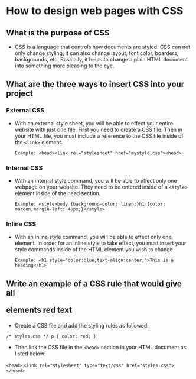 # How to design web pages with CSS

## What is the purpose of CSS

* CSS is a language that controls how documents are styled. CSS can not only change styling, it can also change layout, font color, boarders, backgrounds, etc. Basically, it helps to change a plain HTML document into something more pleasing to the eye.

## What are the three ways to insert CSS into your project

### External CSS 

- With an external style sheet, you will be able to effect your entire website with just one file. First you need to create a CSS file. Then in your HTML file, you must include a reference to the CSS file inside of the `<link>` element.

    ```Example: <head><link rel="stylesheet" href="mystyle.css"><head> ```

### Internal CSS

- With an internal style command, you will be able to effect only one webpage on your website. They need to be entered inside of a `<style>` element inside of the head section.

    ```Example: <style>body {background-color: linen;}h1 {color: maroon;margin-left: 40px;}</style>```

### Inline CSS

- With an inline style command, you will be able to effect only one element. In order for an inline style to take effect, you must insert your style commands inside of the HTML element you wish to change.

    ```Example: <h1 style="color:blue;text-align:center;">This is a heading</h1>```

## Write an example of a CSS rule that would give all <p> elements red text

- Create a CSS file and add the styling rules as followed:

`/* styles.css */
p {
  color: red;
}`

- Then link the CSS file in the `<head>` section in your HTML document as listed below:


`<head>`
  `<link rel="stylesheet" type="text/css" href="styles.css">`
`</head>`
